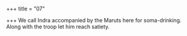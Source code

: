 +++
title = "07"

+++
We call Indra accompanied by the Maruts here for soma-drinking. Along with the troop let him reach satiety.  
